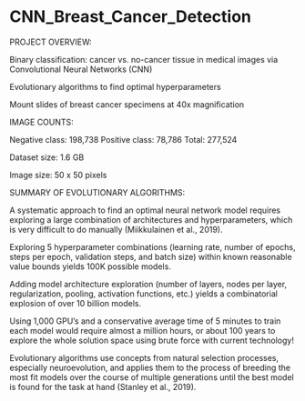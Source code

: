 # CNN_Breast_Cancer_Detection

PROJECT OVERVIEW:

Binary classification: cancer vs. no-cancer tissue in medical images via Convolutional Neural Networks (CNN)

Evolutionary algorithms to find optimal hyperparameters

Mount slides of breast cancer specimens at 40x magnification


IMAGE COUNTS:

Negative class: 198,738
Positive class: 78,786
Total: 277,524

Dataset size: 1.6 GB

Image size: 50 x 50 pixels


SUMMARY OF EVOLUTIONARY ALGORITHMS:

A systematic approach to find an optimal neural network model requires exploring a large combination of architectures and hyperparameters, which is very difficult to do manually (Miikkulainen et al., 2019).

Exploring 5 hyperparameter combinations (learning rate, number of epochs, steps per epoch, validation steps, and batch size) within known reasonable value bounds yields 100K possible models.

Adding model architecture exploration (number of layers, nodes per layer, regularization, pooling, activation functions, etc.) yields a combinatorial explosion of over 10 billion models.

Using 1,000 GPU’s and a conservative average time of 5 minutes to train each model would require almost a million hours, or about 100 years to explore the whole solution space using brute force with current technology!

Evolutionary algorithms use concepts from natural selection processes, especially neuroevolution, and applies them to the process of breeding the most fit models over the course of multiple generations until the best model is found for the task at hand (Stanley et al., 2019).

